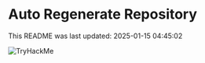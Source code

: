 # Auto Regenerate Repository

This README was last updated: 2025-01-15 04:45:02

 ![TryHackMe](https://tryhackme.com/badge/533634)